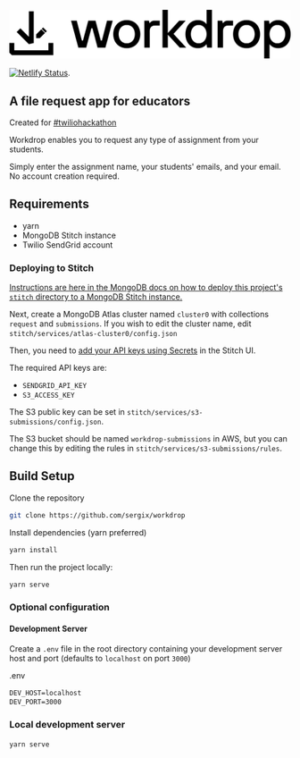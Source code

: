 [![workdrop](.github/workdrop-logo-black.png)](https://www.workdrop.app)

[![Netlify Status](https://api.netlify.com/api/v1/badges/ba5640d1-c75f-4d40-b165-6266ca29ce26/deploy-status)](https://app.netlify.com/sites/workdrop/deploys).

## A file request app for educators

Created for [#twiliohackathon](https://dev.to/devteam/announcing-the-twilio-hackathon-on-dev-2lh8)

Workdrop enables you to request any type of assignment from your students.

Simply enter the assignment name, your students' emails, and your email. No account creation required.

## Requirements

- yarn
- MongoDB Stitch instance
- Twilio SendGrid account

### Deploying to Stitch

[Instructions are here in the MongoDB docs on how to deploy this project's `stitch` directory to a MongoDB Stitch instance.](https://docs.mongodb.com/stitch/deploy/deploy-changes-with-stitch-cli/)

Next, create a MongoDB Atlas cluster named `cluster0` with collections `request` and `submissions`. If you wish to edit the cluster name, edit `stitch/services/atlas-cluster0/config.json`

Then, you need to [add your API keys using Secrets](https://docs.mongodb.com/stitch/deploy/deploy-changes-with-stitch-cli/) in the Stitch UI.

The required API keys are:

- `SENDGRID_API_KEY`
- `S3_ACCESS_KEY`

The S3 public key can be set in `stitch/services/s3-submissions/config.json`.

The S3 bucket should be named `workdrop-submissions` in AWS, but you can change this by editing the rules in `stitch/services/s3-submissions/rules`.

## Build Setup

Clone the repository

```bash
git clone https://github.com/sergix/workdrop
```

Install dependencies (yarn preferred)

```bash
yarn install
```

Then run the project locally:

```bash
yarn serve
```

### Optional configuration

#### Development Server

Create a `.env` file in the root directory containing your development server host and port (defaults to `localhost` on port `3000`)

.env

```env
DEV_HOST=localhost
DEV_PORT=3000
```

### Local development server

`yarn serve`
